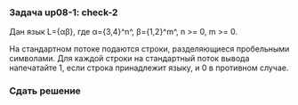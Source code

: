 ### Задача up08-1: check-2

Дан язык L={αβ}, где α={3,4}^n^, β={1,2}^m^, n \>= 0, m \>= 0.

На стандартном потоке подаются строки, разделяющиеся пробельными
символами. Для каждой строки на стандартный поток вывода напечатайте 1,
если строка принадлежит языку, и 0 в противном случае.

### Сдать решение
